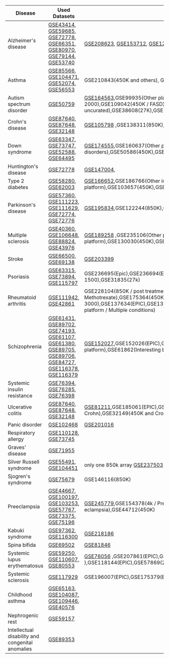 | Disease | Used Datasets | External Datasets | Train Datasets |Test Datasets | Validation Datasets | Priority(1-3) | Filename |
|---------|--------------|--------------|---------|--------------|--------------|---|---|
| Alzheimer's disease                        | [GSE43414](https://www.ncbi.nlm.nih.gov/geo/query/acc.cgi?acc=GSE43414), [GSE59685](https://www.ncbi.nlm.nih.gov/geo/query/acc.cgi?acc=GSE59685), [GSE72778](https://www.ncbi.nlm.nih.gov/geo/query/acc.cgi?acc=GSE72778), [GSE66351](https://www.ncbi.nlm.nih.gov/geo/query/acc.cgi?acc=GSE66351), [GSE80970](https://www.ncbi.nlm.nih.gov/geo/query/acc.cgi?acc=GSE80970), [GSE79144](https://www.ncbi.nlm.nih.gov/geo/query/acc.cgi?acc=GSE79144), [GSE53740](https://www.ncbi.nlm.nih.gov/geo/query/acc.cgi?acc=GSE53740) | [GSE208623](https://www.ncbi.nlm.nih.gov/geo/query/acc.cgi?acc=GSE208623), [GSE153712](https://www.ncbi.nlm.nih.gov/geo/query/acc.cgi?acc=GSE153712), [GSE125895](https://www.ncbi.nlm.nih.gov/geo/query/acc.cgi?acc=GSE125895)(450k), [GSE45776](https://www.ncbi.nlm.nih.gov/geo/query/acc.cgi?acc=GSE45776)(27k), [GSE57361](https://www.ncbi.nlm.nih.gov/geo/query/acc.cgi?acc=GSE57361)(450k and 2000) |GSE66351|GSE80970|GSE208623| 3| commontrait_AD |
| Asthma                                      | [GSE85566](https://www.ncbi.nlm.nih.gov/geo/query/acc.cgi?acc=GSE85566), [GSE104471](https://www.ncbi.nlm.nih.gov/geo/query/acc.cgi?acc=GSE104471), [GSE52074](https://www.ncbi.nlm.nih.gov/geo/query/acc.cgi?acc=GSE52074), [GSE56553](https://www.ncbi.nlm.nih.gov/geo/query/acc.cgi?acc=GSE56553) |  GSE210843(450K and others), GSE157651 (450K), GSE85228(Other platform), GSE40736(450K)                                                                                                                 | | | |3|commontrait_Asthma|
| Autism spectrum disorder                   | [GSE50759](https://www.ncbi.nlm.nih.gov/geo/query/acc.cgi?acc=GSE50759)                                 | [GSE164563](https://www.ncbi.nlm.nih.gov/geo/query/acc.cgi?acc=GSE164563),GSE99935(Other platform),GSE131706(450K),GSE109905(450K),GSE119981(Hiseq 2000 and other),GSE108785(450K),GSE67615(Hiseq 2000),GSE109042(450K / FASD),GSE80261(450K / FASD),GSE53924(450K),GSE53162(450K / post mortem),GSE27044(27K / Seems uncurated),GSE38608(27K),GSE21395(Other platform / Unsure about quality)                                         | | | |3|
| Crohn's disease                            | [GSE87640](https://www.ncbi.nlm.nih.gov/geo/query/acc.cgi?acc=GSE87640), [GSE87648](https://www.ncbi.nlm.nih.gov/geo/query/acc.cgi?acc=GSE87648), [GSE32148](https://www.ncbi.nlm.nih.gov/geo/query/acc.cgi?acc=GSE32148) | [GSE105798](https://www.ncbi.nlm.nih.gov/geo/query/acc.cgi?acc=GSE105798)   ,GSE138311(850K),GSE81961(450K)                                      | | | |3|
| Down syndrome                              | [GSE63347](https://www.ncbi.nlm.nih.gov/geo/query/acc.cgi?acc=GSE63347), [GSE73747](https://www.ncbi.nlm.nih.gov/geo/query/acc.cgi?acc=GSE73747), [GSE52588](https://www.ncbi.nlm.nih.gov/geo/query/acc.cgi?acc=GSE52588), [GSE64495](https://www.ncbi.nlm.nih.gov/geo/query/acc.cgi?acc=GSE64495) | [GSE174555](https://www.ncbi.nlm.nih.gov/geo/query/acc.cgi?acc=GSE174555),GSE160637(Other platform),GSE107211(450K),GSE74519(450K),GSE74486(450K),GSE64495(450K / Developmental disorders),GSE50586(450K),GSE20872(27K / With leukemia),GSE25395(27K)                                         | | | |3|
| Huntington's disease                       | [GSE72778](https://www.ncbi.nlm.nih.gov/geo/query/acc.cgi?acc=GSE72778)                                 | [GSE147004](https://www.ncbi.nlm.nih.gov/geo/query/acc.cgi?acc=GSE147004),                                         | | | |3|
| Type 2 diabetes                            | [GSE58280](https://www.ncbi.nlm.nih.gov/geo/query/acc.cgi?acc=GSE58280), [GSE62003](https://www.ncbi.nlm.nih.gov/geo/query/acc.cgi?acc=GSE62003)                 | [GSE166652](https://www.ncbi.nlm.nih.gov/geo/query/acc.cgi?acc=GSE166652),GSE186766(Other indication),GSE166787(450K),GSE139157(Hiseq 2500),GSE94729(Hiseq 2500),GSE121820(Other platform),GSE103657(450K),GSE65057(450k),GSE57484(27K),GSE38291(27K),GSE21232(27K),GSE33032(Other platform),GSE17727(Other platform)                                         |  | | |3|   
| Parkinson's disease                        | [GSE57360](https://www.ncbi.nlm.nih.gov/geo/query/acc.cgi?acc=GSE57360), [GSE111223](https://www.ncbi.nlm.nih.gov/geo/query/acc.cgi?acc=GSE111223), [GSE111629](https://www.ncbi.nlm.nih.gov/geo/query/acc.cgi?acc=GSE111629), [GSE72774](https://www.ncbi.nlm.nih.gov/geo/query/acc.cgi?acc=GSE72774), [GSE72776](https://www.ncbi.nlm.nih.gov/geo/query/acc.cgi?acc=GSE72776) | [GSE195834](https://www.ncbi.nlm.nih.gov/geo/query/acc.cgi?acc=GSE195834),GSE122244(850K),GSE165083(450K and other)                                         | | | |3|
| Multiple sclerosis                         | [GSE40360](https://www.ncbi.nlm.nih.gov/geo/query/acc.cgi?acc=GSE40360), [GSE106648](https://www.ncbi.nlm.nih.gov/geo/query/acc.cgi?acc=GSE106648), [GSE88824](https://www.ncbi.nlm.nih.gov/geo/query/acc.cgi?acc=GSE88824), [GSE43976](https://www.ncbi.nlm.nih.gov/geo/query/acc.cgi?acc=GSE43976) | [GSE189258](https://www.ncbi.nlm.nih.gov/geo/query/acc.cgi?acc=GSE189258) ,GSE235106(Other platform),GSE166207(Methylation Epic),GSE173787(Novaseq 6K),GSE149562(Other platform),GSE130030(450K),GSE130029(450K),GSE101658(450K)                                        | | | |3|
| Stroke                                      | [GSE66500](https://www.ncbi.nlm.nih.gov/geo/query/acc.cgi?acc=GSE66500), [GSE69138](https://www.ncbi.nlm.nih.gov/geo/query/acc.cgi?acc=GSE69138)                 | [GSE203399](https://www.ncbi.nlm.nih.gov/geo/query/acc.cgi?acc=GSE203399)                                         |  | | |3|   
| Psoriasis                                  | [GSE63315](https://www.ncbi.nlm.nih.gov/geo/query/acc.cgi?acc=GSE63315), [GSE73894](https://www.ncbi.nlm.nih.gov/geo/query/acc.cgi?acc=GSE73894), [GSE115797](https://www.ncbi.nlm.nih.gov/geo/query/acc.cgi?acc=GSE115797) | GSE236695(Epic),GSE236694(Epic / Multiple groups),GSE200376(850K / Multiple groups),GSE186713(850K),GSE184500(EPIC),GSE151278(450K),GSE103038(Hiseq 1500),GSE31835(27k)                                                                     | | | |3|
| Rheumatoid arthritis                       | [GSE111942](https://www.ncbi.nlm.nih.gov/geo/query/acc.cgi?acc=GSE111942), [GSE42861](https://www.ncbi.nlm.nih.gov/geo/query/acc.cgi?acc=GSE42861)                 |GSE228104(850K / post treatment),GSE176168(850K / post treatment),GSE186179(Hiseq 2500),GSE188509(Hiseq 2500 & 3000 / Post Methotrexate),GSE175364(450K),GSE164468(EPIC),GSE138747(4K EPIC / Used for ML prediction),GSE121192(450K),GSE135770(2500 & 3000),GSE137634(EPIC),GSE137594(EPIC),GSE137593(EPIC),GSE131989(450K),GSE71841(450K),GSE87095(450K),GSE80071(450K),GSE46650(450K),GSE19033(Other platform / Multiple conditions)| | | |3|  
| Schizophrenia                              | [GSE61431](https://www.ncbi.nlm.nih.gov/geo/query/acc.cgi?acc=GSE61431), [GSE89702](https://www.ncbi.nlm.nih.gov/geo/query/acc.cgi?acc=GSE89702), [GSE74193](https://www.ncbi.nlm.nih.gov/geo/query/acc.cgi?acc=GSE74193), [GSE61107](https://www.ncbi.nlm.nih.gov/geo/query/acc.cgi?acc=GSE61107), [GSE61380](https://www.ncbi.nlm.nih.gov/geo/query/acc.cgi?acc=GSE61380), [GSE89705](https://www.ncbi.nlm.nih.gov/geo/query/acc.cgi?acc=GSE89705), [GSE89706](https://www.ncbi.nlm.nih.gov/geo/query/acc.cgi?acc=GSE89706), [GSE84727](https://www.ncbi.nlm.nih.gov/geo/query/acc.cgi?acc=GSE84727), [GSE116378](https://www.ncbi.nlm.nih.gov/geo/query/acc.cgi?acc=GSE116378), [GSE116379](https://www.ncbi.nlm.nih.gov/geo/query/acc.cgi?acc=GSE116379) | [GSE152027](https://www.ncbi.nlm.nih.gov/geo/query/acc.cgi?acc=GSE152027),GSE152026(EPIC),GSE147221(450K),GSE144910(EPIC),GSE108066(250K and other),GSE112525(250K and other and bipolar disorder),GSE50960(Other platform),GSE61862(Interesting but other platform),GSE38873(27K),GSE41169(450K),GSE41037(27K)                                         |   | | |3|   
| Systemic insulin resistance                | [GSE76394](https://www.ncbi.nlm.nih.gov/geo/query/acc.cgi?acc=GSE76394), [GSE76285](https://www.ncbi.nlm.nih.gov/geo/query/acc.cgi?acc=GSE76285), [GSE76398](https://www.ncbi.nlm.nih.gov/geo/query/acc.cgi?acc=GSE76398) |                                                                                                                   |  | | |2|   
| Ulcerative colitis                         | [GSE87640](https://www.ncbi.nlm.nih.gov/geo/query/acc.cgi?acc=GSE87640), [GSE87648](https://www.ncbi.nlm.nih.gov/geo/query/acc.cgi?acc=GSE87648), [GSE32148](https://www.ncbi.nlm.nih.gov/geo/query/acc.cgi?acc=GSE32148) | [GSE81211](https://www.ncbi.nlm.nih.gov/geo/query/acc.cgi?acc=GSE81211),GSE185061(EPIC),GSE110534(Other platform),GSE87650(450K),GSE42921(450K and Crohn),GSE56298(Platform unclear),GSE32146(450K and Crohn),GSE32149(450K and Crohn),GSE27899(27K)                                         |  | | |2|
| Panic disorder                              | [GSE102468](https://www.ncbi.nlm.nih.gov/geo/query/acc.cgi?acc=GSE102468)                               | [GSE201016](https://www.ncbi.nlm.nih.gov/geo/query/acc.cgi?acc=GSE201016)                                         |  | | |2|
| Respiratory allergy                        | [GSE110128](https://www.ncbi.nlm.nih.gov/geo/query/acc.cgi?acc=GSE110128), [GSE73745](https://www.ncbi.nlm.nih.gov/geo/query/acc.cgi?acc=GSE73745)                 |          | | | |2|      
| Graves' disease                            | [GSE71955](https://www.ncbi.nlm.nih.gov/geo/query/acc.cgi?acc=GSE71955)                                 |                                                                                                                   | | | | 2||                                                                                            |
| Silver Russell syndrome                    | [GSE55491](https://www.ncbi.nlm.nih.gov/geo/query/acc.cgi?acc=GSE55491), [GSE104451](https://www.ncbi.nlm.nih.gov/geo/query/acc.cgi?acc=GSE104451)                 | only one 850k array [GSE237503](https://www.ncbi.nlm.nih.gov/geo/query/acc.cgi?acc=GSE237503)                     |   | | |1|   
| Sjogren's syndrome                         | [GSE75679](https://www.ncbi.nlm.nih.gov/geo/query/acc.cgi?acc=GSE75679)                                 |GSE146116(850K)                                                                                                                |   | | |1|  
| Preeclampsia                               | [GSE44667](https://www.ncbi.nlm.nih.gov/geo/query/acc.cgi?acc=GSE44667), [GSE100197](https://www.ncbi.nlm.nih.gov/geo/query/acc.cgi?acc=GSE100197), [GSE103253](https://www.ncbi.nlm.nih.gov/geo/query/acc.cgi?acc=GSE103253), [GSE57767](https://www.ncbi.nlm.nih.gov/geo/query/acc.cgi?acc=GSE57767), [GSE73375](https://www.ncbi.nlm.nih.gov/geo/query/acc.cgi?acc=GSE73375), [GSE75196](https://www.ncbi.nlm.nih.gov/geo/query/acc.cgi?acc=GSE75196) | [GSE245779](https://www.ncbi.nlm.nih.gov/geo/query/acc.cgi?acc=GSE245779),GSE154378(4k / Pregnancy Adverse Outcomes),GSE98224(450K),GSE73377(450K),GSE59274(27K),GSE49343(450K / Overlapping trisomy 16 and Pre eclampsia),GSE44712(450K)                                         |  | | |1|
| Kabuki syndrome                            | [GSE97362](https://www.ncbi.nlm.nih.gov/geo/query/acc.cgi?acc=GSE97362), [GSE116300](https://www.ncbi.nlm.nih.gov/geo/query/acc.cgi?acc=GSE116300)                 | [GSE218186](https://www.ncbi.nlm.nih.gov/geo/query/acc.cgi?acc=GSE218186)                                         |GSE97362|GSE97362|GSE116300| | | |1| commontrait_Kabuki_Syndrome |
| Spina bifida                               | [GSE69502](https://www.ncbi.nlm.nih.gov/geo/query/acc.cgi?acc=GSE69502)                                 | [GSE81846](https://www.ncbi.nlm.nih.gov/geo/query/acc.cgi?acc=GSE81846)                                         |  | | |1|   
| Systemic lupus erythematosus               | [GSE59250](https://www.ncbi.nlm.nih.gov/geo/query/acc.cgi?acc=GSE59250), [GSE110607](https://www.ncbi.nlm.nih.gov/geo/query/acc.cgi?acc=GSE110607), [GSE80553](https://www.ncbi.nlm.nih.gov/geo/query/acc.cgi?acc=GSE80553) | [GSE76056](https://www.ncbi.nlm.nih.gov/geo/query/acc.cgi?acc=GSE76056) ,GSE207861(EPIC),GSE179801(EPIC),GSE161476(EPIC),GSE96879(450K),GSE118255(2500 / ),GSE118144(EPIC),GSE57869(27K),GSE82221(450K),GSE27895(27K)                                        |  | | |1|   
| Systemic sclerosis                         | [GSE117929](https://www.ncbi.nlm.nih.gov/geo/query/acc.cgi?acc=GSE117929)                               | GSE196007(EPIC),GSE175379(EPIC),GSE150592(250K),GSE117931(450K)                                                                 |  | | |1|   
| Childhood asthma                           | [GSE65163](https://www.ncbi.nlm.nih.gov/geo/query/acc.cgi?acc=GSE65163), [GSE104087](https://www.ncbi.nlm.nih.gov/geo/query/acc.cgi?acc=GSE104087), [GSE109446](https://www.ncbi.nlm.nih.gov/geo/query/acc.cgi?acc=GSE109446), [GSE40576](https://www.ncbi.nlm.nih.gov/geo/query/acc.cgi?acc=GSE40576) |                                                                                                                   | | | |1|
| Nephrogenic rest                           | [GSE59157](https://www.ncbi.nlm.nih.gov/geo/query/acc.cgi?acc=GSE59157)                                 |                                                                                                                   |  | | |1|
| Intellectual disability and congenital anomalies | [GSE89353](https://www.ncbi.nlm.nih.gov/geo/query/acc.cgi?acc=GSE89353)                               |                                                                                                                   | | | |1|








